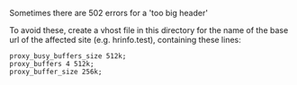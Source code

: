 Sometimes there are 502 errors for a 'too big header'

To avoid these, create a vhost file in this directory for the name of the base
url of the affected site (e.g. hrinfo.test), containing these lines:

```
proxy_busy_buffers_size 512k;
proxy_buffers 4 512k;
proxy_buffer_size 256k;
```
